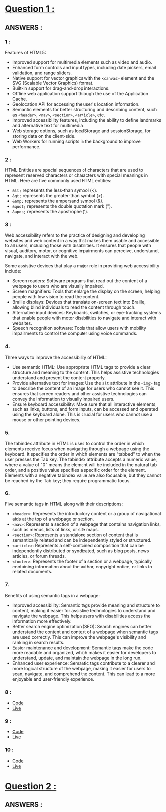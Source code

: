 # [Question 1 :](./questions/01.pdf)
## **ANSWERS :**


### **1 :** 
Features of HTML5:
- Improved support for multimedia elements such as video and audio.
- Enhanced form controls and input types, including date pickers, email validation, and range sliders.
- Native support for vector graphics with the `<canvas>` element and the SVG (Scalable Vector Graphics) format.
- Built-in support for drag-and-drop interactions.
- Offline web application support through the use of the Application Cache.
- Geolocation API for accessing the user's location information.
- Semantic elements for better structuring and describing content, such as `<header>`, `<nav>`, `<section>`, `<article>`, etc.
- Improved accessibility features, including the ability to define landmarks and alternative text for multimedia.
- Web storage options, such as localStorage and sessionStorage, for storing data on the client-side.
- Web Workers for running scripts in the background to improve performance.

### **2 :**
HTML Entities are special sequences of characters that are used to represent reserved characters or characters with special meanings in HTML. Here are five commonly used HTML entities:

- `&lt;` represents the less-than symbol (<).
- `&gt;` represents the greater-than symbol (>).
- `&amp;` represents the ampersand symbol (&).
- `&quot;` represents the double quotation mark (").
- `&apos;` represents the apostrophe (').

### **3 :**
Web accessibility refers to the practice of designing and developing websites and web content in a way that makes them usable and accessible to all users, including those with disabilities. It ensures that people with visual, auditory, motor, or cognitive impairments can perceive, understand, navigate, and interact with the web.

Some assistive devices that play a major role in providing web accessibility include:
- Screen readers: Software programs that read out the content of a webpage to users who are visually impaired.
- Screen magnifiers: Tools that enlarge the display on the screen, helping people with low vision to read the content.
- Braille displays: Devices that translate on-screen text into Braille, allowing blind individuals to read the content through touch.
- Alternative input devices: Keyboards, switches, or eye-tracking systems that enable people with motor disabilities to navigate and interact with websites.
- Speech recognition software: Tools that allow users with mobility impairments to control the computer using voice commands.

### **4.** 
Three ways to improve the accessibility of HTML:
- Use semantic HTML: Use appropriate HTML tags to provide a clear structure and meaning to the content. This helps assistive technologies understand and present the content properly.
- Provide alternative text for images: Use the `alt` attribute in the `<img>` tag to describe the content of an image for users who cannot see it. This ensures that screen readers and other assistive technologies can convey the information to visually impaired users.
- Ensure keyboard accessibility: Make sure that all interactive elements, such as links, buttons, and form inputs, can be accessed and operated using the keyboard alone. This is crucial for users who cannot use a mouse or other pointing devices.

### **5.** 
The tabindex attribute in HTML is used to control the order in which elements receive focus when navigating through a webpage using the keyboard. It specifies the order in which elements are "tabbed" to when the user presses the Tab key. The tabindex attribute accepts a numeric value, where a value of "0" means the element will be included in the natural tab order, and a positive value specifies a specific order for the element. Elements with a negative tabindex value are also focusable, but they cannot be reached by the Tab key; they require programmatic focus.

### **6.** 
Five semantic tags in HTML along with their descriptions:
- `<header>`: Represents the introductory content or a group of navigational aids at the top of a webpage or section.
- `<nav>`: Represents a section of a webpage that contains navigation links, such as menus, lists of links, or site maps.
- `<section>`: Represents a standalone section of content that is semantically related and can be independently styled or structured.
- `<article>`: Represents a self-contained composition that can be independently distributed or syndicated, such as blog posts, news articles, or forum threads.
- `<footer>`: Represents the footer of a section or a webpage, typically containing information about the author, copyright notice, or links to related documents.

### **7.** 
Benefits of using semantic tags in a webpage:
- Improved accessibility: Semantic tags provide meaning and structure to content, making it easier for assistive technologies to understand and navigate the webpage. This helps users with disabilities access the information more effectively.
- Better search engine optimization (SEO): Search engines can better understand the content and context of a webpage when semantic tags are used correctly. This can improve the webpage's visibility and ranking in search results.
- Easier maintenance and development: Semantic tags make the code more readable and organized, which makes it easier for developers to understand, update, and maintain the webpage in the long run.
- Enhanced user experience: Semantic tags contribute to a clearer and more logical structure of the webpage, making it easier for users to scan, navigate, and comprehend the content. This can lead to a more enjoyable and user-friendly experience.

### **8 :**
- [Code](https://github.com/irahuldutta02/pw-skills-fswd-2.0-assignments/tree/main/003-week-03-media-and-modern-html/1.8)
- [Live](https://irahuldutta02.github.io/pw-skills-fswd-2.0-assignments/003-week-03-media-and-modern-html/1.8)

### **9 :**
- [Code](https://github.com/irahuldutta02/pw-skills-fswd-2.0-assignments/tree/main/003-week-03-media-and-modern-html/1.9)
- [Live](https://irahuldutta02.github.io/pw-skills-fswd-2.0-assignments/003-week-03-media-and-modern-html/1.9)

### **10 :**
- [Code](https://github.com/irahuldutta02/pw-skills-fswd-2.0-assignments/tree/main/003-week-03-media-and-modern-html/1.10)
- [Live](https://irahuldutta02.github.io/pw-skills-fswd-2.0-assignments/003-week-03-media-and-modern-html/1.10)


# [Question 2 :](./questions/02.pdf)
## **ANSWERS :**
